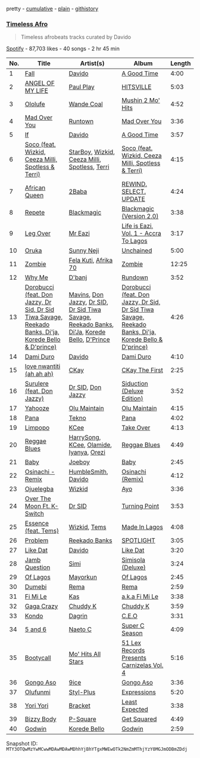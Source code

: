 pretty - [cumulative](/playlists/cumulative/37i9dQZF1DWT4nLa3WetIs.md) - [plain](/playlists/plain/37i9dQZF1DWT4nLa3WetIs) - [githistory](https://github.githistory.xyz/mackorone/spotify-playlist-archive/blob/main/playlists/plain/37i9dQZF1DWT4nLa3WetIs)

### [Timeless Afro ](https://open.spotify.com/playlist/37i9dQZF1DWT4nLa3WetIs)

> Timeless afrobeats tracks curated by Davido

[Spotify](https://open.spotify.com/user/spotify) - 87,703 likes - 40 songs - 2 hr 45 min

| No. | Title | Artist(s) | Album | Length |
|---|---|---|---|---|
| 1 | [Fall](https://open.spotify.com/track/1hEXElwyPez2z7m5dZ56Mc) | [Davido](https://open.spotify.com/artist/0Y3agQaa6g2r0YmHPOO9rh) | [A Good Time](https://open.spotify.com/album/0s3BbZlcqsUdAD8wIYdO5n) | 4:00 |
| 2 | [ANGEL OF MY LIFE](https://open.spotify.com/track/1sGpwnVX1UT7KQC8UEn7BJ) | [Paul Play](https://open.spotify.com/artist/6swbkgPRm0Gxw4jBo3ykUB) | [HITSVILLE](https://open.spotify.com/album/011e7IuzQ1YLl5TfM6rsU7) | 5:03 |
| 3 | [Ololufe](https://open.spotify.com/track/1GYAaO2QGQeQkQnt7yRRPI) | [Wande Coal](https://open.spotify.com/artist/1fYVmAFB7sC7eDoF3mJXla) | [Mushin 2 Mo' Hits](https://open.spotify.com/album/6TmFYFCTdUazZjjp3TYUGG) | 4:52 |
| 4 | [Mad Over You](https://open.spotify.com/track/1jloWdvMh9nwHUu3mag8CL) | [Runtown](https://open.spotify.com/artist/6mMtnxEQkYoY5FfJIQ9Rhb) | [Mad Over You](https://open.spotify.com/album/1BeDVLt8DTIIN3jSLK5V78) | 3:36 |
| 5 | [If](https://open.spotify.com/track/0WeN52xa8nBDBfKsaiKJ0i) | [Davido](https://open.spotify.com/artist/0Y3agQaa6g2r0YmHPOO9rh) | [A Good Time](https://open.spotify.com/album/0s3BbZlcqsUdAD8wIYdO5n) | 3:57 |
| 6 | [Soco \(feat\. Wizkid, Ceeza Milli, Spotless & Terri\)](https://open.spotify.com/track/1KpBtWSI9dlv0RjtzvF1BD) | [StarBoy](https://open.spotify.com/artist/6w2IGYYbcQENdjdjU2IFo4), [Wizkid](https://open.spotify.com/artist/3tVQdUvClmAT7URs9V3rsp), [Ceeza Milli](https://open.spotify.com/artist/11b21KVATwG7LgLPiD3a1A), [Spotless](https://open.spotify.com/artist/7zd8O0lGS5sHftyvnhtWD1), [Terri](https://open.spotify.com/artist/6h3iqdnfBKV2jRhUJz0oto) | [Soco \(feat\. Wizkid, Ceeza Milli, Spotless & Terri\)](https://open.spotify.com/album/5pJAx43ygdhq0uKb0MABEo) | 4:15 |
| 7 | [African Queen](https://open.spotify.com/track/3FEc6z5Q5mgeZtbeBDNEEy) | [2Baba](https://open.spotify.com/artist/2n4DcAtRMvfyRX3ljeC8Kp) | [REWIND\. SELECT\. UPDATE](https://open.spotify.com/album/5V7P9MxiwDQZzhklXRNgu6) | 4:24 |
| 8 | [Repete](https://open.spotify.com/track/2IgwxE5qvqb6LoP36mHa8G) | [Blackmagic](https://open.spotify.com/artist/711uESshM9OxGFc3lT8CL8) | [Blackmagic \(Version 2.0\)](https://open.spotify.com/album/0nepGl4m2TfanN9B9LYZDW) | 3:38 |
| 9 | [Leg Over](https://open.spotify.com/track/51psaXOJAkOUdRQrp2Wjsa) | [Mr Eazi](https://open.spotify.com/artist/4TAoP0f9OuWZUesao43xUW) | [Life is Eazi, Vol\. 1 \- Accra To Lagos](https://open.spotify.com/album/0lkYUVhHWfdCp3vBgqitfU) | 3:17 |
| 10 | [Oruka](https://open.spotify.com/track/3CsXhMt8ltJX802wYdFBqL) | [Sunny Neji](https://open.spotify.com/artist/6a3lxcgxT39DZWG9QmqQer) | [Unchained](https://open.spotify.com/album/0fXQ4tJPDkE1EueQf4E6Ox) | 5:00 |
| 11 | [Zombie](https://open.spotify.com/track/11GDQVqIEKAB4QKOcIVOvG) | [Fela Kuti](https://open.spotify.com/artist/5CG9X521RDFWCuAhlo6QoR), [Afrika 70](https://open.spotify.com/artist/5lhLOXDLaw0yjEXd6xTasV) | [Zombie](https://open.spotify.com/album/4CGGf13zt9Jva2ia4CKQi6) | 12:25 |
| 12 | [Why Me](https://open.spotify.com/track/3Cg9Bf8fDr2dsng5FLcv1d) | [D'banj](https://open.spotify.com/artist/5RCdjio4ASMQ8CFaSuAl6C) | [Rundown](https://open.spotify.com/album/3u0vPylDnwBjWCunbeR52j) | 3:52 |
| 13 | [Dorobucci \(feat\. Don Jazzy, Dr Sid, Dr Sid Tiwa Savage, Reekado Banks, Di'ja, Korede Bello & D'prince\)](https://open.spotify.com/track/06B0pbiRWZJAfxJXu6R4wY) | [Mavins](https://open.spotify.com/artist/5JWBXFlYkBy3n2oN1To790), [Don Jazzy](https://open.spotify.com/artist/3orxvFDFViCLknRO2O2m8a), [Dr SID](https://open.spotify.com/artist/1A1IEvjX2MyuMXDDsSW8sD), [Dr Sid Tiwa Savage](https://open.spotify.com/artist/5mUNACNQZaugrWFIjtRWdA), [Reekado Banks](https://open.spotify.com/artist/3bxZkzk0PLHcetO9o4oxXn), [Di'Ja](https://open.spotify.com/artist/6NPhzQsQKDigbNjJInGdCd), [Korede Bello](https://open.spotify.com/artist/2TwUVWFJs4LD0lOBbJXnNa), [D'Prince](https://open.spotify.com/artist/6rqqLENUG5H57UnYuLOUbU) | [Dorobucci \(feat\. Don Jazzy, Dr Sid, Dr Sid Tiwa Savage, Reekado Banks, Di'ja, Korede Bello & D'prince\)](https://open.spotify.com/album/2kf7rwQWptDFL0dIGCRHvs) | 4:26 |
| 14 | [Dami Duro](https://open.spotify.com/track/1qIshP7qHh8qXWtUHECzsI) | [Davido](https://open.spotify.com/artist/0Y3agQaa6g2r0YmHPOO9rh) | [Dami Duro](https://open.spotify.com/album/0TKPVgGCjAipq8TnFD7BZ2) | 4:10 |
| 15 | [love nwantiti \(ah ah ah\)](https://open.spotify.com/track/2Xr1dTzJee307rmrkt8c0g) | [CKay](https://open.spotify.com/artist/048LktY5zMnakWq7PTtFrz) | [CKay The First](https://open.spotify.com/album/6lheAtw3IcJvflIhLbykih) | 2:25 |
| 16 | [Surulere \(feat\. Don Jazzy\)](https://open.spotify.com/track/2WR6NyRgg3Sm5gOOsA1uVb) | [Dr SID](https://open.spotify.com/artist/1A1IEvjX2MyuMXDDsSW8sD), [Don Jazzy](https://open.spotify.com/artist/3orxvFDFViCLknRO2O2m8a) | [Siduction \(Deluxe Edition\)](https://open.spotify.com/album/27wGHWT4Js0Y2hyjdQns0f) | 3:52 |
| 17 | [Yahooze](https://open.spotify.com/track/0CJntpJHxb23mAvskYI31f) | [Olu Maintain](https://open.spotify.com/artist/0MhOwPj45dpyuqe8pxKXoc) | [Olu Maintain](https://open.spotify.com/album/1sQUjY6pIAk6mHifDRpzPg) | 4:15 |
| 18 | [Pana](https://open.spotify.com/track/3ddd0nUY2jZtPYzg0r0wTb) | [Tekno](https://open.spotify.com/artist/6IhG3Yxm3UW98jhyBvrIut) | [Pana](https://open.spotify.com/album/62sUZK9tqrSH3AMg4gOSmz) | 4:02 |
| 19 | [Limpopo](https://open.spotify.com/track/6DX3c5LFsm0sJE8eZezUWu) | [KCee](https://open.spotify.com/artist/7KiINhQdLAupkwvJ0EelGG) | [Take Over](https://open.spotify.com/album/59Oas92o7LPanTgxcsJTjU) | 4:13 |
| 20 | [Reggae Blues](https://open.spotify.com/track/0S3zWefFu9O7zIq8EarIbl) | [HarrySong](https://open.spotify.com/artist/3hflm7FUsWEKbI0fRnaW20), [KCee](https://open.spotify.com/artist/7KiINhQdLAupkwvJ0EelGG), [Olamide](https://open.spotify.com/artist/4ovtyvs7j1jSmwhkBGHqSr), [Iyanya](https://open.spotify.com/artist/3ZUn6LYxdmmPYQqBhFWI3h), [Orezi](https://open.spotify.com/artist/6voVBz1bN1mWZCLpNZGqzD) | [Reggae Blues](https://open.spotify.com/album/5PDKVGLq0QVzgwPjtj5xZw) | 4:49 |
| 21 | [Baby](https://open.spotify.com/track/0Yz6pPFinS7EKfaZRMY4uT) | [Joeboy](https://open.spotify.com/artist/1XavfPKBpNjkOfxHINlMHF) | [Baby](https://open.spotify.com/album/41pcUIAFrsou8ikyNIN8Kn) | 2:45 |
| 22 | [Osinachi \- Remix](https://open.spotify.com/track/5lHClpRtKjSORyX6mkMYu7) | [HumbleSmith](https://open.spotify.com/artist/2mOo2XmJUlRFE3iX2pQNXW), [Davido](https://open.spotify.com/artist/0Y3agQaa6g2r0YmHPOO9rh) | [Osinachi \(Remix\)](https://open.spotify.com/album/2GxMlKGjsB90G5ZuVOi70W) | 4:12 |
| 23 | [Ojuelegba](https://open.spotify.com/track/1AtBzcUzKLh4BGwXhFA9K6) | [Wizkid](https://open.spotify.com/artist/3tVQdUvClmAT7URs9V3rsp) | [Ayo](https://open.spotify.com/album/3K4CaKaEcLuJkJZ3lATzrq) | 3:36 |
| 24 | [Over The Moon Ft\. K\-Switch](https://open.spotify.com/track/3R963wuVpbDXyzKHUS25Tc) | [Dr SID](https://open.spotify.com/artist/1A1IEvjX2MyuMXDDsSW8sD) | [Turning Point](https://open.spotify.com/album/2FwDRA8NiC7IoaO9V3AH8k) | 3:53 |
| 25 | [Essence \(feat\. Tems\)](https://open.spotify.com/track/5FG7Tl93LdH117jEKYl3Cm) | [Wizkid](https://open.spotify.com/artist/3tVQdUvClmAT7URs9V3rsp), [Tems](https://open.spotify.com/artist/687cZJR45JO7jhk1LHIbgq) | [Made In Lagos](https://open.spotify.com/album/6HpMdN52TfJAwVbmkrFeBN) | 4:08 |
| 26 | [Problem](https://open.spotify.com/track/1x9iAQOjMEHWZX7UeqiyWV) | [Reekado Banks](https://open.spotify.com/artist/3bxZkzk0PLHcetO9o4oxXn) | [SPOTLIGHT](https://open.spotify.com/album/1HvZC18RODcUSqng5Q9KJ9) | 3:05 |
| 27 | [Like Dat](https://open.spotify.com/track/0t4xEkeg24xVvd5EtIrly7) | [Davido](https://open.spotify.com/artist/0Y3agQaa6g2r0YmHPOO9rh) | [Like Dat](https://open.spotify.com/album/4BYoitcv3TKB13Q3afcfDM) | 3:20 |
| 28 | [Jamb Question](https://open.spotify.com/track/6zjAfClUwi0S94KhgVeHc4) | [Simi](https://open.spotify.com/artist/4Ns55iOSe1Im2WU2e1Eym0) | [Simisola \(Deluxe\)](https://open.spotify.com/album/4atuVALvpX5aBRYg2PFme1) | 3:24 |
| 29 | [Of Lagos](https://open.spotify.com/track/0G6mkL7Qenh7YYWPuorN3A) | [Mayorkun](https://open.spotify.com/artist/3DNCUaKdMZcMVJIS7yTskd) | [Of Lagos](https://open.spotify.com/album/0XZG1YD6gSjTTARiGEWz6l) | 2:45 |
| 30 | [Dumebi](https://open.spotify.com/track/0SjQBdIddPvKSWxr8vk6QX) | [Rema](https://open.spotify.com/artist/46pWGuE3dSwY3bMMXGBvVS) | [Rema](https://open.spotify.com/album/4l8Gg5qk0QodyJ12SNtdUf) | 2:59 |
| 31 | [Fi Mi Le](https://open.spotify.com/track/2EEfDcnf7LwZ9RStGusyDn) | [Kas](https://open.spotify.com/artist/3hisQT4sa8NR0vqzDDg6gq) | [a.k.a Fi Mi Le](https://open.spotify.com/album/3iJirt7tZ9ZMBtGewxs7r5) | 3:38 |
| 32 | [Gaga Crazy](https://open.spotify.com/track/7eqfsttE4EWgDFixwIIwJ8) | [Chuddy K](https://open.spotify.com/artist/2GOqGFrbvtO7nRZzsc5gEK) | [Chuddy K](https://open.spotify.com/album/4sDOa4ahtlEZwR8hUV0X8Z) | 3:59 |
| 33 | [Kondo](https://open.spotify.com/track/6tHIVKiKsId5xDM3ufMzgl) | [Dagrin](https://open.spotify.com/artist/6LRZTXWP7Ytxujepqoq21m) | [C.E.O](https://open.spotify.com/album/3AgOia4r1Uq1mzwezYEzfy) | 3:31 |
| 34 | [5 and 6](https://open.spotify.com/track/5jjkWbroj70VBLDv1iN1gv) | [Naeto C](https://open.spotify.com/artist/5wJBdwIAg6nZoCaWbFhc1r) | [Super C Season](https://open.spotify.com/album/0BHLfERvC1QocjBKxe3fhO) | 4:09 |
| 35 | [Bootycall](https://open.spotify.com/track/0kX03hm5QJJDFR6X3B0tvG) | [Mo' Hits All Stars](https://open.spotify.com/artist/3kTUr1CJjfkESn31Xk6tij) | [51 Lex Records Presents Carnizelas Vol\. 4](https://open.spotify.com/album/0gObfLol83lf99kC3nSaC4) | 5:16 |
| 36 | [Gongo Aso](https://open.spotify.com/track/2Vp5mnr5FoxYNGt06vINzl) | [9ice](https://open.spotify.com/artist/0AJdNiFdUdmiU2TNg5fSzH) | [Gongo Aso](https://open.spotify.com/album/1lCce0gAFEo9f3oBA43Aex) | 3:36 |
| 37 | [Olufunmi](https://open.spotify.com/track/2legF0L9V2l1LHsHl5QZWW) | [Styl\-Plus](https://open.spotify.com/artist/3WzoYG00RDcrAD5ZPAUmPy) | [Expressions](https://open.spotify.com/album/7AR95iSKAqvXoToRDbWQNX) | 5:20 |
| 38 | [Yori Yori](https://open.spotify.com/track/1zPbuWCj1bx0MyDUdFnTF8) | [Bracket](https://open.spotify.com/artist/6yd6lB5T20BZjUVkSlwojA) | [Least Expected](https://open.spotify.com/album/0CHBnB0nEDMhjNe1izWpoc) | 3:38 |
| 39 | [Bizzy Body](https://open.spotify.com/track/3rGBlf0cp7M3jbpsghlOH3) | [P\-Square](https://open.spotify.com/artist/42IUN9kTPdUdI1kre6L7Wk) | [Get Squared](https://open.spotify.com/album/0u5OspKCUbshNaZGc53hgs) | 4:49 |
| 40 | [Godwin](https://open.spotify.com/track/1xMj8OCAN3atp4tcdY4MiM) | [Korede Bello](https://open.spotify.com/artist/2TwUVWFJs4LD0lOBbJXnNa) | [Godwin](https://open.spotify.com/album/19NL6cXxKUls7Im7vwhC4T) | 2:59 |

Snapshot ID: `MTY3OTQwMzYwMCwwMDAwMDAwMDhhYjBhYTgxMWEwOTk2NmZmMThjYzY0MGJmODBmZDdj`
